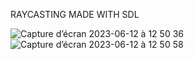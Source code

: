 RAYCASTING MADE WITH SDL

![Capture d’écran 2023-06-12 à 12 50 36](https://github.com/julorapido/SDL_Doom/assets/86060986/7899eefd-d906-48e8-94dc-6fc334d9f74e)
![Capture d’écran 2023-06-12 à 12 50 58](https://github.com/julorapido/SDL_Doom/assets/86060986/5252dd25-3383-497b-8d80-3abfd0f3ce32)
